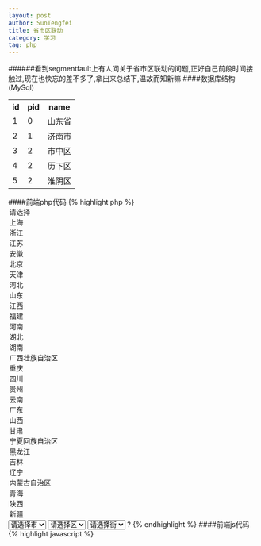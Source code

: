 ```yaml
---
layout: post
author: SunTengfei
title: 省市区联动
category: 学习
tag: php
---
```

######看到segmentfault上有人问关于省市区联动的问题,正好自己前段时间接触过,现在也快忘的差不多了,拿出来总结下,温故而知新嘛
####数据库结构(MySql)
<table class="table table-bordered table-striped table-condensed">
<tr>
	<th>id</th>
	<th>pid</th>
	<th>name</th>
</tr>
<tr>
	<td>1</td>
	<td>0</td>
	<td>山东省</td>
</tr>
<tr>
	<td>2</td>
	<td>1</td>
	<td>济南市</td>
</tr>
<tr>
	<td>3</td>
	<td>2</td>
	<td>市中区</td>
</tr>
<tr>
	<td>4</td>
	<td>2</td>
	<td>历下区</td>
</tr>
<tr>
	<td>5</td>
	<td>2</td>
	<td>淮阴区</td>
</tr>
</table>
####前端php代码
	{% highlight php %}
    <?php
		<select size="1" id="province" name="User[province]" class="sel_small"><option value="">请选择</option><option value="1">上海</option><option value="334">浙江</option><option value="335">江苏</option><option value="681">安徽</option><option value="5302">北京</option><option value="5342">天津</option><option value="5382">河北</option><option value="5430">山东</option><option value="5477">江西</option><option value="5522">福建</option><option value="5565">河南</option><option value="5591">湖北</option><option value="5619">湖南</option><option value="5639">广西壮族自治区</option><option value="5700">重庆</option><option value="5784">四川</option><option value="5824">贵州</option><option value="5846">云南</option><option value="5876">广东</option><option value="6194">山西</option><option value="7603">甘肃</option><option value="7653">宁夏回族自治区</option><option value="7661">黑龙江</option><option value="7769">吉林</option><option value="7869">辽宁</option><option value="8018">内蒙古自治区</option><option value="8058">青海</option><option value="8068">陕西</option><option value="8240">新疆</option></select>
		<select size="1" id="city" name="User[city]" ><option value="0">请选择市</option></select>
		<select size="1" id="district" name="User[area]" ><option value="0">请选择区</option></select>
		<select size="1" id="street" name="User[street]" ><option value="0">请选择街</option></select>
	?
	 {% endhighlight %}
####前端js代码
	{% highlight javascript %}
	<script type="text/javascript">
		$('#province').bind('change',function(){doChange('1')});
		$('#city').bind('change',function(){doChange('2')});
		$('#district').bind('change',function(){doChange('3')});
		function doChange(lev) {
			var strID = "";
			switch (lev) {
			case "0":
				strID = "come";
				break;
			case "1":
				strID = $("#province").val();
				if(strID == ""){
					$("#city").html("<option value=''>请选择市</option>");
					$("#district").html("<option value=''>请选择区</option>");
					$("#street").html("<option value=''>请选择街道</option>");
				}
				break;
			case "2":
				strID = $("#city").val();
				if(strID == ""){
					$("#district").html("<option value=''>请选择区</option>");
					$("#street").html("<option value=''>请选择街道</option>");
				}
				break;
			case "3":
				strID = $("#district").val();
				if(strID == ""){
					$("#street").html("<option value=''>请选择街道</option>");
				}
				break;
			default:
				strID = "";
			}
		    if(strID == "") return;
			if (strID != 0 && strID != "" || strID != '0') {
				switch (lev) {
				case "0":
					$.getJSON("/site/areaselect/?sid=" + strID
							+ "&level=" + lev + "&jsoncallback=?", function(data) {
		
						$("#province").html(data.options);
					});
					$("#city").html("<option value=''>请选择市</option>");
					$("#district").html("<option value=''>请选择区</option>");
					$("#street").html("<option value=''>请选择街道</option>");
					break;
				case "1":
					$.getJSON("/site/areaselect?sid=" + strID
							+ "&level=" + lev + "&jsoncallback=?", function(data) {
						$("#city").html(data.options);
					});
					
					$("#district").html("<option value=''>请选择区</option>");
					$("#street").html("<option value=''>请选择街道</option>");
					break;
				case "2":
					$.getJSON("/site/areaselect?sid=" + strID
							+ "&level=" + lev + "&jsoncallback=?", function(data) {
						$("#district").html(data.options);
					});
					$("#street").html("<option value=''>请选择街道</option>");
					break;
				case "3":
					$.getJSON("/site/areaselect?sid=" + strID
							+ "&level=" + lev + "&jsoncallback=?", function(data) {
						$("#street").html(data.options);
					});
					break;
				default:
					break;
				}
			} else {
				$(obj).nextAll().html("<option value=''>----</option>");
			}
		}
	</script>
	{% endhighlight %}
####后端php代码
	{% highlight php %}
	public function actionAreaSelect() {
		$pid = $_GET['sid'];
		$jsoncallback = $_GET['jsoncallback'];
		if ($pid == 'come') {
			$pid = 0;
		}
		if(!is_numeric($pid)) echo self::ILLEGALITY;
		$sql = "SELECT * FROM v1_area 
				WHERE pid={$pid}";
		$d = Yii::app()->db->createCommand($sql)->queryAll();
		$option = '';
		foreach($d as $v) {
			$option .= "<option value='{$v['id']}'>{$v['name']}</option>";
		}
		$data = array(
			'options' => '<option value="">请选择</option>'.$option,	
		);
		echo $jsoncallback.'('.json_encode($data).')';
	}
	 {% endhighlight %}


